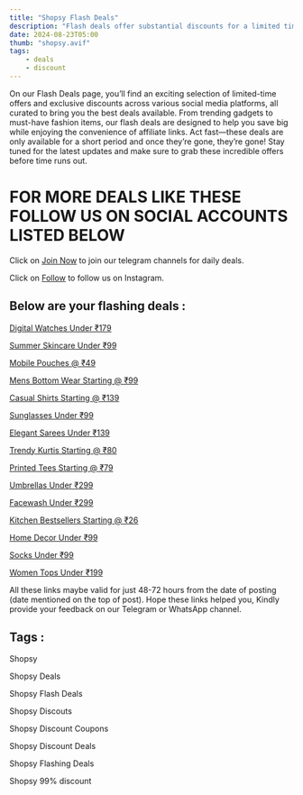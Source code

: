 ```yaml
---
title: "Shopsy Flash Deals"
description: "Flash deals offer substantial discounts for a limited time, urging quick decisions to secure the ultimate savings."
date: 2024-08-23T05:00
thumb: "shopsy.avif"
tags: 
    - deals
    - discount
---
```


On our Flash Deals page, you’ll find an exciting selection of limited-time offers and exclusive discounts across various social media platforms, all curated to bring you the best deals available. From trending gadgets to must-have fashion items, our flash deals are designed to help you save big while enjoying the convenience of affiliate links. Act fast—these deals are only available for a short period and once they’re gone, they’re gone! Stay tuned for the latest updates and make sure to grab these incredible offers before time runs out.

# FOR MORE DEALS LIKE THESE FOLLOW US ON SOCIAL ACCOUNTS LISTED BELOW

Click on [Join Now](https://telegram.me/thecheapstore1 "Join Now Link") to join our telegram channels for daily deals.

Click on [Follow](https://www.instagram.com/tcs.offers/ "Follow Link") to follow us on Instagram.

## Below are your flashing deals :

[Digital Watches Under ₹179](https://bitli.in/Z3OektM)

[Summer Skincare Under ₹99](https://bitli.in/J5mGn0s)

[Mobile Pouches @ ₹49](https://bitli.in/eLouUok)

[Mens Bottom Wear Starting @ ₹99](https://bitli.in/bMy7Rlo)

[Casual Shirts Starting @ ₹139](https://bitli.in/0EV94ed)

[Sunglasses Under ₹99](https://bitli.in/8VE2eR9)

[Elegant Sarees Under ₹139](https://bitli.in/5wHipRk)

[Trendy Kurtis Starting @ ₹80](https://bitli.in/5wHipRk)

[Printed Tees Starting @ ₹79](https://bitli.in/5wHipRk)

[Umbrellas Under ₹299](https://bitli.in/AqJD4Bx)

[Facewash Under ₹299](https://bitli.in/lqO0z85)

[Kitchen Bestsellers Starting @ ₹26](https://bitli.in/2hy48DN)

[Home Decor Under ₹99](https://bitli.in/hC2tv9k)

[Socks Under ₹99](https://bitli.in/6OeQ8DT)

[Women Tops Under ₹199](https://bitli.in/Nc4Zkxs)

All these links maybe valid for just 48-72 hours from the date of posting (date mentioned on the top of post). Hope these links helped you, Kindly provide your feedback on our Telegram or WhatsApp channel.

## Tags :

Shopsy

Shopsy Deals

Shopsy Flash Deals

Shopsy Discouts

Shopsy Discount Coupons

Shopsy Discount Deals

Shopsy Flashing Deals

Shopsy 99% discount